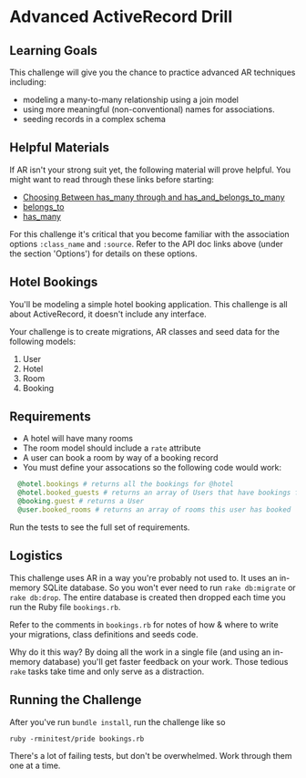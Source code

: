 # Advanced ActiveRecord Drill

## Learning Goals

This challenge will give you the chance to practice advanced AR techniques including:

* modeling a many-to-many relationship using a join model
* using more meaningful (non-conventional) names for associations.
* seeding records in a complex schema


## Helpful Materials

If AR isn't your strong suit yet, the following material will prove helpful. You might want to read through these links before starting:

* [Choosing Between has_many through and has_and_belongs_to_many](http://guides.rubyonrails.org/association_basics.html#choosing-between-has-many-through-and-has-and-belongs-to-many)
* [belongs_to](http://apidock.com/rails/ActiveRecord/Associations/ClassMethods/belongs_to)
* [has_many](http://apidock.com/rails/ActiveRecord/Associations/ClassMethods/has_many)

For this challenge it's critical that you become familiar with the association options `:class_name` and `:source`. Refer to the API doc links above (under the section 'Options') for details on these options.


## Hotel Bookings
You'll be modeling a simple hotel booking application. This challenge is all about ActiveRecord, it doesn't include any interface.

Your challenge is to create migrations, AR classes and seed data for the following models:

1. User
2. Hotel
3. Room
4. Booking

## Requirements
* A hotel will have many rooms
* The room model should include a `rate` attribute
* A user can book a room by way of a booking record
* You must define your assocations so the following code would work:

```ruby
  @hotel.bookings # returns all the bookings for @hotel
  @hotel.booked_guests # returns an array of Users that have bookings for @hotel
  @booking.guest # returns a User
  @user.booked_rooms # returns an array of rooms this user has booked
```

Run the tests to see the full set of requirements.

## Logistics
This challenge uses AR in a way you're probably not used to. It uses an in-memory SQLite database. So you won't ever need to run `rake db:migrate` or `rake db:drop`. The entire database is created then dropped each time you run the Ruby file `bookings.rb`.

Refer to the comments in `bookings.rb` for notes of how & where to write your migrations, class definitions and seeds code.

Why do it this way? By doing all the work in a single file (and using an in-memory database) you'll get faster feedback on your work. Those tedious `rake` tasks take time and only serve as a distraction.

## Running the Challenge
After you've run `bundle install`, run the challenge like so
```
ruby -rminitest/pride bookings.rb
```

There's a lot of failing tests, but don't be overwhelmed. Work through them one at a time.
